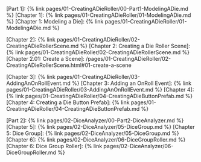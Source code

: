 [Part 1]: {% link pages/01-CreatingADieRoller/00-Part1-ModelingADie.md %}
[Chapter 1]: {% link pages/01-CreatingADieRoller/01-ModelingADie.md %}
[Chapter 1: Modeling a Die]: {% link pages/01-CreatingADieRoller/01-ModelingADie.md %}

[Chapter 2]: {% link pages/01-CreatingADieRoller/02-CreatingADieRollerScene.md %}
[Chapter 2: Creating a Die Roller Scene]: {% link pages/01-CreatingADieRoller/02-CreatingADieRollerScene.md %}
[Chapter 2.01: Create a Scene]: /pages/01-CreatingADieRoller/02-CreatingADieRollerScene.html#01-create-a-scene

[Chapter 3]: {% link pages/01-CreatingADieRoller/03-AddingAnOnRollEvent.md %}
[Chapter 3: Adding an OnRoll Event]: {% link pages/01-CreatingADieRoller/03-AddingAnOnRollEvent.md %}
[Chapter 4]: {% link pages/01-CreatingADieRoller/04-CreatingADieButtonPrefab.md %}
[Chapter 4: Creating a Die Button Prefab]: {% link pages/01-CreatingADieRoller/04-CreatingADieButtonPrefab.md %}

[Part 2]: {% link pages/02-DiceAnalyzer/00-Part2-DiceAnalyzer.md %}
[Chapter 5]: {% link pages/02-DiceAnalyzer/05-DiceGroup.md %}
[Chapter 5: Dice Group]: {% link pages/02-DiceAnalyzer/05-DiceGroup.md %}
[Chapter 6]: {% link pages/02-DiceAnalyzer/06-DiceGroupRoller.md %}
[Chapter 6: Dice Group Roller]: {% link pages/02-DiceAnalyzer/06-DiceGroupRoller.md %}

[Dice Notation]: https://en.wikipedia.org/wiki/Dice_notation
[Expression body definition]: https://learn.microsoft.com/en-us/dotnet/csharp/programming-guide/classes-and-structs/properties#expression-body-definitions
[Horizontal Layout Group]: https://docs.unity.cn/2021.3/Documentation/Manual/script-HorizontalLayoutGroup.html
[Principle of least privilege]: https://en.wikipedia.org/wiki/Principle_of_least_privilege
